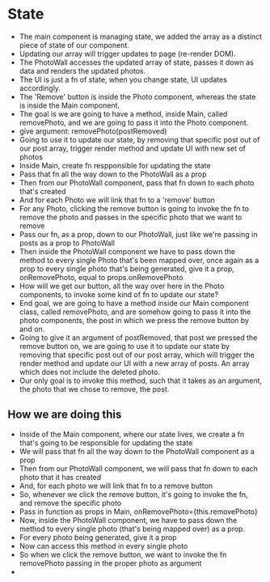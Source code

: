 # State

* The main component is managing state, we added the array as a distinct piece of state of our component. 
* Updating our array will trigger updates to page (re-render DOM). 
* The PhotoWall accesses the updated array of state, passes it down as data and renders the updated photos.
* The UI is just a fn of state, when you change state, UI updates accordingly.
* The 'Remove' button is inside the Photo component, whereas the state is inside the Main component.
* The goal is we are going to have a method, inside Main, called removePhoto, and we are going to pass it into the Photo component.
* give argument: removePhoto(postRemoved)
* Going to use it to update our state, by removing that specific post out of our post array, trigger render method and update UI with new set of photos
* Inside Main, create fn respponsible for updating the state
* Pass that fn all the way down to the PhotoWall as a prop
* Then from our PhotoWall component, pass that fn down to each photo that's created
* And for each Photo we will link that fn to a 'remove' button
* For any Photo, clicking the remove button is going to invoke the fn to remove the photo and passes in the specific photo that we want to remove
* Pass our fn, as a prop, down to our PhotoWall, just like we're passing in posts as a prop to PhotoWall
* Then inside the PhotoWall component we have to pass down the method to every single Photo that's been mapped over, once again as a prop to every single photo that's being generated, give it a prop, onRemovePhoto, equal to props.onRemovePhoto
* How will we get our button, all the way over here in the Photo components, to invoke some kind of fn to update our state?
* End goal, we are going to have a method inside our Main component class, called removePhoto, and are somehow going to pass it into the photo components, the post in which we press the remove button by and on.
* Going to give it an argument of postRemoved, that post we pressed the remove button on, we are going to use it to update our state by removing that specific post out of our post array, which will trigger the render method and update our UI with a new array of posts. An array which does not include the deleted photo.
* Our only goal is to invoke this method, such that it takes as an argument, the photo that we chose to remove, the post.

## How we are doing this

* Inside of the Main component, where our state lives, we create a fn that's going to be responsible for updating the state
* We will pass that fn all the way down to the PhotoWall component as a prop
* Then from our PhotoWall component, we will pass that fn down to each photo that it has created
* And, for each photo we will link that fn to a remove button
* So, whenever we click the remove button, it's going to invoke the fn, and remove the specific photo
* Pass in function as props in Main, onRemovePhoto={this.removePhoto}
* Now, inside the PhotoWall component, we have to pass down the method to every single photo (that's being mapped over) as a prop.
* For every photo being generated, give it a prop
* Now can access this method in every single photo
* So when we click the remove button, we want to invoke the fn removePhoto passing in the proper photo as argument
* 
